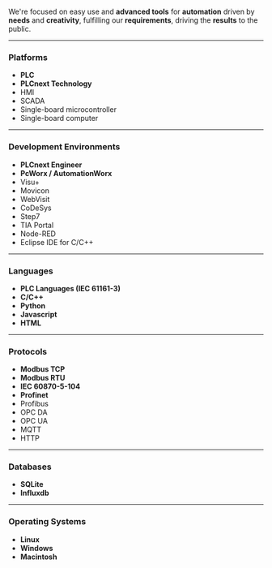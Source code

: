 
\
\
\
We're focused on easy use and **advanced tools** for **automation** driven by **needs** and **creativity**, fulfilling our **requirements**, driving the **results** to the public.

---


### Platforms
- **PLC**
- **PLCnext Technology**
- HMI
- SCADA
- Single-board microcontroller
- Single-board computer

---

### Development Environments
- **PLCnext Engineer**
- **PcWorx / AutomationWorx**
- Visu+
- Movicon
- WebVisit
- CoDeSys
- Step7
- TIA Portal
- Node-RED
- Eclipse IDE for C/C++

---

### Languages
- **PLC Languages (IEC 61161-3)**
- **C/C++**
- **Python**
- **Javascript**
- **HTML**

---

### Protocols
- **Modbus TCP**
- **Modbus RTU**
- **IEC 60870-5-104**
- **Profinet**
- Profibus
- OPC DA
- OPC UA
- MQTT
- HTTP

---

### Databases
- **SQLite**
- **Influxdb**

---

### Operating Systems
- **Linux**
- **Windows**
- **Macintosh**
